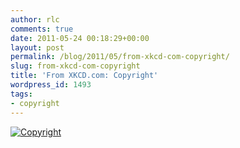 ```yaml
---
author: rlc
comments: true
date: 2011-05-24 00:18:29+00:00
layout: post
permalink: /blog/2011/05/from-xkcd-com-copyright/
slug: from-xkcd-com-copyright
title: 'From XKCD.com: Copyright'
wordpress_id: 1493
tags:
- copyright
---
```


[![Copyright](http://imgs.xkcd.com/comics/copyright.jpg)](http://xkcd.com/14/)
